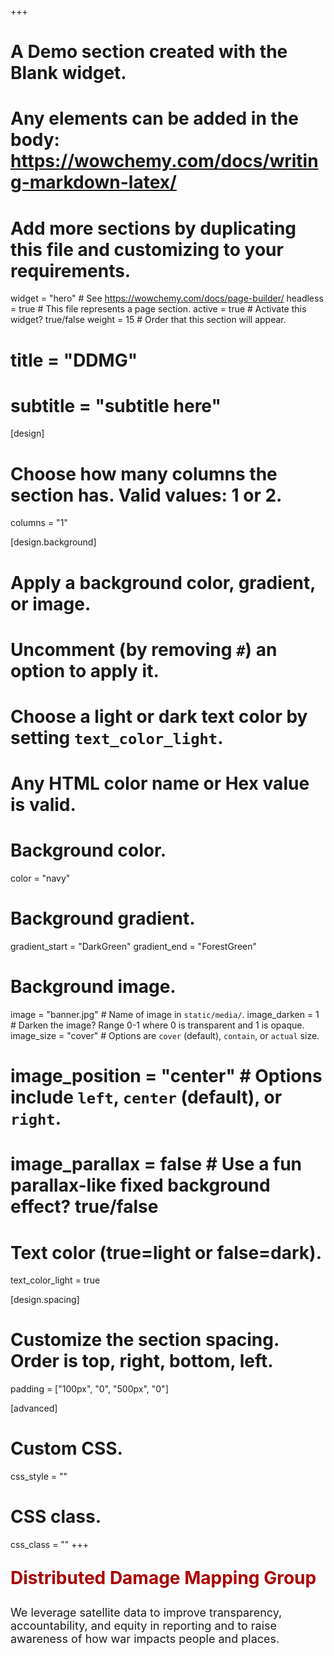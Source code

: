 +++
# A Demo section created with the Blank widget.
# Any elements can be added in the body: https://wowchemy.com/docs/writing-markdown-latex/
# Add more sections by duplicating this file and customizing to your requirements.

widget = "hero"  # See https://wowchemy.com/docs/page-builder/
headless = true  # This file represents a page section.
active = true  # Activate this widget? true/false
weight = 15  # Order that this section will appear.

# title = "DDMG"
# subtitle = "subtitle here"

[design]
  # Choose how many columns the section has. Valid values: 1 or 2.
  columns = "1"

[design.background]
  # Apply a background color, gradient, or image.
  #   Uncomment (by removing `#`) an option to apply it.
  #   Choose a light or dark text color by setting `text_color_light`.
  #   Any HTML color name or Hex value is valid.

  # Background color.
  color = "navy"
  
  # Background gradient.
  gradient_start = "DarkGreen"
  gradient_end = "ForestGreen"
  
  # Background image.
  image = "banner.jpg"  # Name of image in `static/media/`.
  image_darken = 1  # Darken the image? Range 0-1 where 0 is transparent and 1 is opaque.
  image_size = "cover"  #  Options are `cover` (default), `contain`, or `actual` size.
  # image_position = "center"  # Options include `left`, `center` (default), or `right`.
  # image_parallax = false  # Use a fun parallax-like fixed background effect? true/false
  
  # Text color (true=light or false=dark).
  text_color_light = true

[design.spacing]
  # Customize the section spacing. Order is top, right, bottom, left.
  padding = ["100px", "0", "500px", "0"]

[advanced]
 # Custom CSS. 
 css_style = ""
 
 # CSS class.
 css_class = ""
+++


<p style="font-size: 28px; color:#AA0000"><b>Distributed Damage Mapping Group</b></p>
<p style="font-size: 18px">We leverage satellite data to improve transparency, accountability, and equity in reporting and to raise awareness of how war impacts people and places.</p> 


